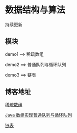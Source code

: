 # 数据结构与算法

持续更新

## 模块

demo1 ==> 稀疏数组

demo2 ==> 普通队列与循环队列

demo3 ==> 链表

## 博客地址

[稀疏数组](https://blog.csdn.net/qq_44713454/article/details/108570361)

[Java 数组实现普通队列与循环队列](https://blog.csdn.net/qq_44713454/article/details/108628439)

[链表](https://blog.csdn.net/qq_44713454/article/details/108803499)